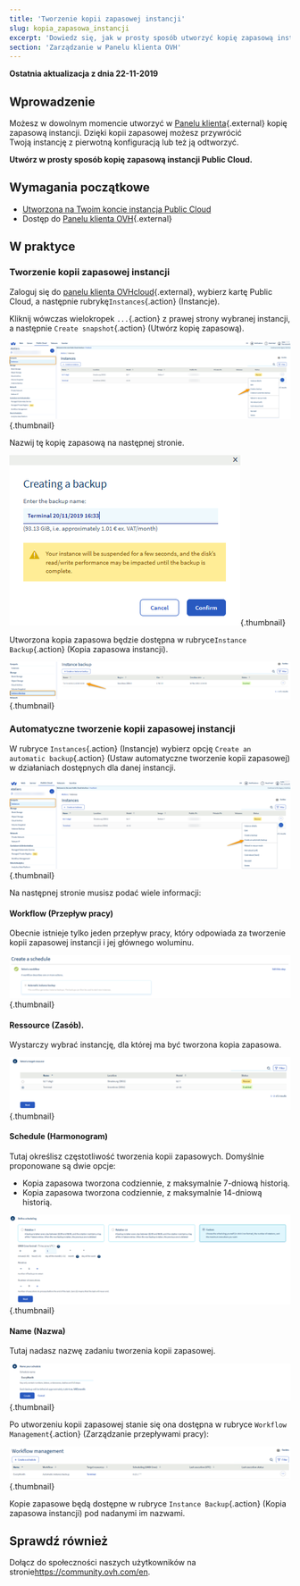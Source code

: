 ```yaml
---
title: 'Tworzenie kopii zapasowej instancji'
slug: kopia_zapasowa_instancji
excerpt: 'Dowiedz się, jak w prosty sposób utworzyć kopię zapasową instancji Public Cloud'
section: 'Zarządzanie w Panelu klienta OVH'
---
```


**Ostatnia aktualizacja z dnia 22-11-2019**

## Wprowadzenie

Możesz w dowolnym momencie utworzyć w [Panelu klienta](https://www.ovh.com/auth/?action=gotomanager){.external} kopię zapasową instancji. Dzięki kopii zapasowej możesz przywrócić Twoją instancję z pierwotną konfiguracją lub też ją odtworzyć.

**Utwórz w prosty sposób kopię zapasową instancji Public Cloud.**

## Wymagania początkowe

- [Utworzona na Twoim koncie instancja Public Cloud](../creer-instance-espace-client/)
- Dostęp do [Panelu klienta OVH](https://www.ovh.com/auth/?action=gotomanager){.external}

## W praktyce

### Tworzenie kopii zapasowej instancji

Zaloguj się do [panelu klienta OVHcloud](https://www.ovh.com/auth/?action=gotomanager){.external}, wybierz kartę Public Cloud,  a następnie rubrykę`Instances`{.action} (Instancje).

Kliknij wówczas wielokropek `...`{.action} z prawej strony wybranej instancji, a następnie `Create snapshot`{.action} (Utwórz kopię zapasową).

![public-cloud-instance-backup](images/createbackup1.png){.thumbnail}

Nazwij tę kopię zapasową na następnej stronie.

![public-cloud-instance-backup](images/createbackup2.png){.thumbnail}

Utworzona kopia zapasowa będzie dostępna w rubryce`Instance Backup`{.action} (Kopia zapasowa instancji).

![public-cloud-instance-backup](images/createbackup3.png){.thumbnail}

### Automatyczne tworzenie kopii zapasowej instancji

W rubryce `Instances`{.action} (Instancje) wybierz opcję `Create an automatic backup`{.action} (Ustaw automatyczne tworzenie kopii zapasowej) w działaniach dostępnych dla danej instancji.

![public-cloud-instance-backup](images/createbackup4.png){.thumbnail}

Na następnej stronie musisz podać wiele informacji:

#### **Workflow (Przepływ pracy)** 

Obecnie istnieje tylko jeden przepływ pracy, który odpowiada za tworzenie kopii zapasowej instancji i jej głównego woluminu.

![public-cloud-instance-backup](images/createbackup5.png){.thumbnail}

#### **Ressource (Zasób)**. 

Wystarczy wybrać instancję, dla której ma być tworzona kopia zapasowa.

![public-cloud-instance-backup](images/createbackup6.png){.thumbnail}

#### **Schedule (Harmonogram)** 

Tutaj określisz częstotliwość tworzenia kopii zapasowych. Domyślnie proponowane są dwie opcje:

* Kopia zapasowa tworzona codziennie, z maksymalnie 7-dniową historią.
* Kopia zapasowa tworzona codziennie, z maksymalnie 14-dniową historią.

![public-cloud-instance-backup](images/createbackup7.png){.thumbnail}

    
#### **Name (Nazwa)** 

Tutaj nadasz nazwę zadaniu tworzenia kopii zapasowej.
 
![public-cloud-instance-backup](images/createbackup8.png){.thumbnail}

Po utworzeniu kopii zapasowej stanie się ona dostępna w rubryce `Workflow Management`{.action} (Zarządzanie przepływami pracy):

![public-cloud-instance-backup](images/createbackup9.png){.thumbnail}

Kopie zapasowe będą dostępne w rubryce `Instance Backup`{.action} (Kopia zapasowa instancji) pod nadanymi im nazwami.


## Sprawdź również

Dołącz do społeczności naszych użytkowników na stronie<https://community.ovh.com/en>.